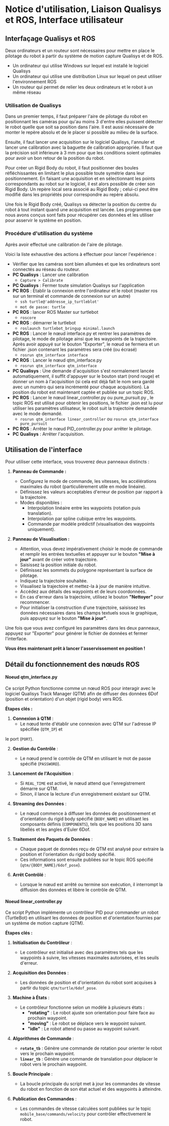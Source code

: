 # Notice d'utilisation, Liaison Qualisys et ROS, Interface utilisateur

## Interfaçage Qualisys et ROS

Deux ordinateurs et un routeur sont nécessaires pour mettre en place le pilotage du robot à partir du système de motion capture Qualisys et de ROS.

- Un ordinateur qui utilise Windows sur lequel est installé le logiciel Qualisys
- Un ordinateur qui utilise une distribution Linux sur lequel on peut utiliser l'environnement ROS
- Un routeur qui permet de relier les deux ordinateurs et le robot à un même réseau

### Utilisation de Qualisys

Dans un premier temps, il faut préparer l'aire de pilotage du robot en positionnant les caméras pour qu'au moins 3 d'entre elles puissent détecter le robot quelle que soit sa position dans l'aire. Il est aussi nécessaire de monter le repère absolu et de le placer si possible au milieu de la surface.

Ensuite, il faut lancer une acquisition sur le logiciel Qualisys, l'annuler et lancer une calibration avec la baguette de calibration appropriée. Il faut que la précision soit inférieure à 3 mm pour que les conditions soient optimales pour avoir un bon retour de la position du robot.

Pour créer un Rigid Body du robot, il faut positionner des boules réfléchissantes en limitant le plus possible toute symétrie dans leur positionnement. En faisant une acquisition et en sélectionnant les points correspondants au robot sur le logiciel, il est alors possible de créer son Rigid Body. Un repère local sera associé au Rigid Body ; celui-ci peut être modifié dans les propriétés pour correspondre au repère absolu.

Une fois le Rigid Body créé, Qualisys va détecter la position du centre du robot à tout instant quand une acquisition est lancée. Les programmes que nous avons conçus sont faits pour récupérer ces données et les utiliser pour asservir le système en position.

### Procédure d'utilisation du système

Après avoir effectué une calibration de l'aire de pilotage.

Voici la liste exhaustive des actions à effectuer pour lancer l'expérience :
- Vérifier que les caméras sont bien allumées et que les ordinateurs sont connectés au réseau du routeur.
- **PC Qualisys** : Lancer une calibration 
  - `Capture > Calibrate`
- **PC Qualisys** : Fermer toute simulation Qualisys sur l'application
- **PC ROS** : Établir la connexion entre l'ordinateur et le robot (master ros sur un terminal et commande de connexion sur un autre)
  - `ssh turtle@'addresse_ip_turtleblot'`
  - `mot de passe: turtle`
- **PC ROS** : lancer ROS Master sur turtlebot
  - `roscore`
- **PC ROS** : démarrer le turtlebot
  - `roslaunch turtlebot_bringup minimal.launch`
- **PC ROS** : Lancer le nœud interface.py et rentrer les paramètres de pilotage, le mode de pilotage ainsi que les waypoints de la trajectoire. Après avoir appuyé sur le bouton "Exporter", le nœud se fermera et un fichier .json contenant les paramètres sera créé (ou écrasé)
  - `rosrun qtm_interface interface`
- **PC ROS** : Lancer le nœud qtm_interface.py
  - `rosrun qtm_interface qtm_interface`
- **PC Qualisys** : Une demande d'acquisition s'est normalement lancée automatiquement, il suffit d'appuyer sur le bouton start (rond rouge) et donner un nom à l'acquisition (si cela est déjà fait le nom sera gardé avec un numéro qui sera incrémenté pour chaque acquisition). La position du robot est maintenant captée et publiée sur un topic ROS.
- **PC ROS** : Lancer le nœud linear_controller.py ou pure_pursuit.py , le topic ROS est utilisé pour obtenir les positions, le fichier .json est lu pour utiliser les paramètres utilisateur, le robot suit la trajectoire demandée avec le mode demandé.
  - `rosrun qtm_interface linear_controller` ou `rosrun qtm_interface pure_pursuit` 
- **PC ROS** : Arrêter le nœud PID_controller.py pour arrêter le pilotage.
- **PC Qualisys** : Arrêter l'acquisition.   

## Utilisation de l'interface

Pour utiliser cette interface, vous trouverez deux panneaux distincts :

1. **Panneau de Commande :**
   - Configurez le mode de commande, les vitesses, les accélérations maximales du robot (particulièrement utile en mode linéaire).
   - Définissez les valeurs acceptables d'erreur de position par rapport à la trajectoire.
   - Modes disponibles : 
     - Interpolation linéaire entre les waypoints (rotation puis translation).
     - Interpolation par spline cubique entre les waypoints.
     - Commande par modèle prédictif (visualisation des waypoints uniquement).

2. **Panneau de Visualisation :**
   - Attention, vous devez impérativement choisir le mode de commande et remplir les entrées textuelles et appuyer sur le bouton **"Mise à jour"** avant de créer votre trajectoire.
   - Saisissez la position initiale du robot.
   - Définissez les sommets du polygone représentant la surface de pilotage.
   - Indiquez la trajectoire souhaitée.
   - Visualisez la trajectoire et mettez-la à jour de manière intuitive.
   - Accédez aux détails des waypoints et de leurs coordonnées.
   - En cas d'erreur dans la trajectoire, utilisez le bouton **"Nettoyer"** pour recommencer.
   - Pour initialiser la construction d'une trajectoire, saisissez les données nécessaires dans les champs textuels sous le graphique, puis appuyez sur le bouton **"Mise à jour"**.

Une fois que vous avez configuré les paramètres dans les deux panneaux, appuyez sur "Exporter" pour générer le fichier de données et fermer l'interface.

**Vous êtes maintenant prêt à lancer l'asservissement en position !**

## Détail du fonctionnement des nœuds ROS

#### Noeud qtm_interface.py

Ce script Python fonctionne comme un nœud ROS pour interagir avec le logiciel Qualisys Track Manager (QTM) afin de diffuser des données 6Dof (position et orientation) d'un objet (rigid body) vers ROS.

**Étapes clés :**

1. **Connexion à QTM** :
   - Le nœud tente d'établir une connexion avec QTM sur l'adresse IP spécifiée (`QTM_IP`) et

 le port (`PORT`).

2. **Gestion du Contrôle** :
   - Le nœud prend le contrôle de QTM en utilisant le mot de passe spécifié (`PASSWORD`).

3. **Lancement de l'Acquisition** :
   - Si `REAL_TIME` est activé, le nœud attend que l'enregistrement démarre sur QTM.
   - Sinon, il lance la lecture d'un enregistrement existant sur QTM.

4. **Streaming des Données** :
   - Le nœud commence à diffuser les données de positionnement et d'orientation du rigid body spécifié (`BODY_NAME`) en utilisant les composants définis (`COMPONENTS`), tels que les positions 3D sans libellés et les angles d'Euler 6Dof.

5. **Traitement des Paquets de Données** :
   - Chaque paquet de données reçu de QTM est analysé pour extraire la position et l'orientation du rigid body spécifié.
   - Ces informations sont ensuite publiées sur le topic ROS spécifié (`qtm/{BODY_NAME}/6dof_pose`).

6. **Arrêt Contrôlé** :
   - Lorsque le nœud est arrêté ou termine son exécution, il interrompt la diffusion des données et libère le contrôle de QTM.

#### Noeud linear_controller.py

Ce script Python implémente un contrôleur PID pour commander un robot (TurtleBot) en utilisant les données de position et d'orientation fournies par un système de motion capture (QTM).

**Étapes clés :**

1. **Initialisation du Contrôleur** :
   - Le contrôleur est initialisé avec des paramètres tels que les waypoints à suivre, les vitesses maximales autorisées, et les seuils d'erreur.

2. **Acquisition des Données** :
   - Les données de position et d'orientation du robot sont acquises à partir du topic `qtm/turtle/6dof_pose`.

3. **Machine à États** :
   - Le contrôleur fonctionne selon un modèle à plusieurs états : 
     - **"rotating"** : Le robot ajuste son orientation pour faire face au prochain waypoint.
     - **"moving"** : Le robot se déplace vers le waypoint suivant.
     - **"idle"** : Le robot attend ou passe au waypoint suivant.

4. **Algorithmes de Commande** :
   - **`rotate_tb`** : Génère une commande de rotation pour orienter le robot vers le prochain waypoint.
   - **`linear_tb`** : Génère une commande de translation pour déplacer le robot vers le prochain waypoint.

5. **Boucle Principale** :
   - La boucle principale du script met à jour les commandes de vitesse du robot en fonction de son état actuel et des waypoints à atteindre.

6. **Publication des Commandes** :
   - Les commandes de vitesse calculées sont publiées sur le topic `mobile_base/commands/velocity` pour contrôler effectivement le robot.
